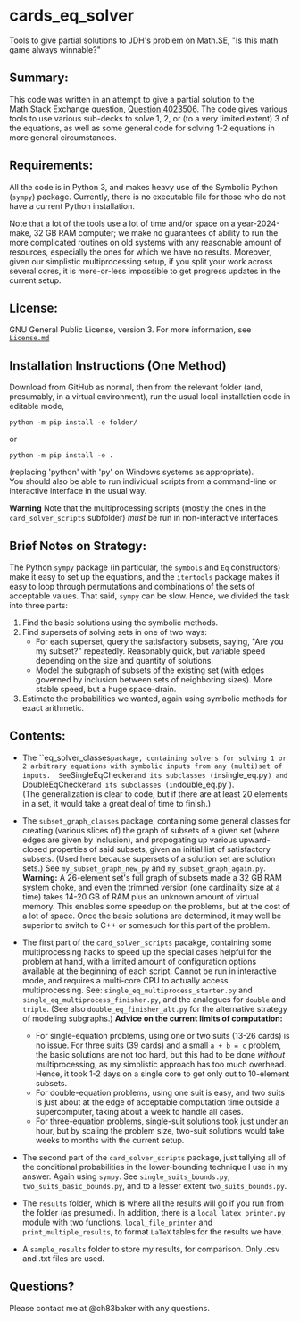 # cards_eq_solver

Tools to give partial solutions to JDH's problem on Math.SE, "Is this math game always winnable?"

## Summary:

This code was written in an attempt to give a partial solution to the Math.Stack Exchange question, 
[Question 4023506](https://math.stackexchange.com/questions/4023546/is-this-math-game-always-winnable).
The code gives various tools to use various sub-decks to solve 1, 2, or (to a very limited extent) 3 of the equations,
as well as some general code for solving 1-2 equations in more general circumstances.

## Requirements:

All the code is in Python 3, and makes heavy use of the Symbolic Python (`sympy`) package.  Currently, there is no
executable file for those who do not have a current Python installation.  

Note that a lot of the tools use a lot of time and/or space on a year-2024-make, 32 GB RAM computer;
we make no guarantees of ability to run the more complicated routines on old systems with any reasonable amount
of resources, especially the ones for which we have no results.  Moreover, given our simplistic multiprocessing setup,
if you split your work across several cores, it is more-or-less impossible to get progress updates in the current setup.

## License:

GNU General Public License, version 3.  For more information, see [`License.md`](/LICENSE.md)

## Installation Instructions (One Method)

Download from GitHub as normal, then from the relevant folder (and, presumably, in a virtual environment),
run the usual local-installation code in editable mode,

    python -m pip install -e folder/

or 

    python -m pip install -e .

(replacing 'python' with 'py' on Windows systems as appropriate).  
You should also be able to run individual scripts from a command-line or interactive interface in the usual way.

**Warning**  Note that the multiprocessing scripts (mostly the ones in the `card_solver_scripts` subfolder) *must* be run
in non-interactive interfaces.

## Brief Notes on Strategy:

The Python `sympy` package (in particular, the `symbols` and `Eq` constructors) make it easy to set up the equations, and the
`itertools` package makes it easy to loop through permutations and combinations of the sets of acceptable values.
That said, `sympy` can be slow.  Hence, we divided the task into three parts:

1.  Find the basic solutions using the symbolic methods.
2.  Find supersets of solving sets in one of two ways:
    - For each superset, query the satisfactory subsets, saying, "Are you my subset?" repeatedly.
    Reasonably quick, but variable speed depending on the size and quantity of solutions.
    - Model the subgraph of subsets of the existing set (with edges governed by inclusion between sets of neighboring sizes).
    More stable speed, but a huge space-drain.
3.  Estimate the probabilities we wanted, again using symbolic methods for exact arithmetic.

## Contents:

* The ``eq_solver_classes` package, containing solvers for solving 1 or 2 arbitrary equations with symbolic inputs from any (multi)set of inputs.  See `SingleEqChecker` and its subclasses (in `single_eq.py`) and `DoubleEqChecker` and its
subclasses (in `double_eq.py`).  
(The generalization is clear to code, but if there are at least 20 elements in a set,
it would take a great deal of time to finish.)

* The ``subset_graph_classes`` package, containing some general classes for creating (various slices of) the graph of subsets of a given set (where edges are given by inclusion), and
propogating up various upward-closed properties of said subsets, given an initial list of satisfactory subsets.  (Used here because supersets of a solution set are solution sets.)  See `my_subset_graph_new_py` and `my_subset_graph_again.py`.
**Warning:** A 26-element set's full graph of subsets made a 32 GB RAM system choke, and even the trimmed version (one cardinality
size at a time) takes 14-20 GB of RAM plus an unknown amount of virtual memory.  This enables some speedup on the problems, but at the
cost of a lot of space.  Once the basic solutions are determined, it may well be superior to switch to C++ or somesuch for this part
of the problem.

* The first part of the `card_solver_scripts` pacakge, containing some multiprocessing hacks to speed up the special cases helpful
for the problem at hand, with a limited amount of configuration
options available at the beginning of each script.  Cannot be run in interactive mode, and requires a multi-core CPU to actually
access multiprocessing.  See: `single_eq_multiprocess_starter.py` and `single_eq_multiprocess_finisher.py`, and the analogues for `double` and `triple`.  (See also `double_eq_finisher_alt.py` for the alternative strategy of modeling subgraphs.)
**Advice on the current limits of computation:**
    * For single-equation problems, using one or two suits (13-26 cards) is no issue.  For three suits (39 cards) and a small `a + b = c` problem,
    the basic solutions are not too hard, but this had to be done *without* multiprocessing, as my simplistic approach has too much overhead.  Hence, it took 1-2 days on a single core to get only out to 10-element subsets.
    * For double-equation problems, using one suit is easy, and two suits is just about at the edge of acceptable computation time
    outside a supercomputer, taking about a week to handle all cases.
    * For three-equation problems, single-suit solutions took just under an hour, but by scaling the problem size, two-suit solutions would take weeks to months with the current setup.

* The second part of the `card_solver_scripts` package, just tallying all of the conditional probabilities in the lower-bounding technique I use in my answer.  Again using `sympy`.  See `single_suits_bounds.py`, `two_suits_basic_bounds.py`, and to a lesser extent `two_suits_bounds.py`.

* The `results` folder, which is where all the results will go if you run from the folder (as presumed).  In addition, there is a `local_latex_printer.py` module with two functions, `local_file_printer` and `print_multiple_results`, to format `LaTeX` tables for the results we have.

* A `sample_results` folder to store my results, for comparison.  Only .csv and .txt files are used.  

## Questions?

Please contact me at @ch83baker with any questions.